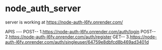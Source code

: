 # node_auth_server

server is working at https://node-auth-l6fv.onrender.com/


APIS ---
  POST--  1.https://node-auth-l6fv.onrender.com/auth/login
  POST--  2.https://node-auth-l6fv.onrender.com/auth/register
  GET--  3.https://node-auth-l6fv.onrender.com/auth/singleuser/64759e8dbfcd8b469ad3401d
